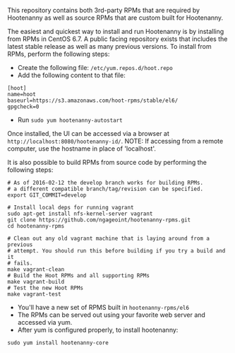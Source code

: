 
This repository contains both 3rd-party RPMs that are required by Hootenanny as
well as source RPMs that are custom built for Hootenanny.

The easiest and quickest way to install and run Hootenanny is by installing from RPMs in CentOS 6.7.  A public facing repository exists that includes the latest stable release as well as many previous versions.  To install from RPMs, perform the following steps:

* Create the following file: ```/etc/yum.repos.d/hoot.repo```
* Add the following content to that file:
```
[hoot]
name=hoot
baseurl=https://s3.amazonaws.com/hoot-rpms/stable/el6/
gpgcheck=0
```
* Run ```sudo yum hootenanny-autostart```

Once installed, the UI can be accessed via a browser at ```http://localhost:8080/hootenanny-id/```.  NOTE: If accessing from a remote computer, use the hostname in place of 'localhost'.

It is also possible to build RPMs from source code by performing the following steps:
```
# As of 2016-02-12 the develop branch works for building RPMs.
# a different compatible branch/tag/revision can be specified.
export GIT_COMMIT=develop

# Install local deps for running vagrant
sudo apt-get install nfs-kernel-server vagrant
git clone https://github.com/ngageoint/hootenanny-rpms.git
cd hootenanny-rpms

# Clean out any old vagrant machine that is laying around from a previous
# attempt. You should run this before building if you try a build and it
# fails.
make vagrant-clean
# Build the Hoot RPMs and all supporting RPMs
make vagrant-build
# Test the new Hoot RPMs
make vagrant-test
```

* You'll have a new set of RPMS built in `hootenanny-rpms/el6`
* The RPMs can be served out using your favorite web server and accessed via
  yum.
* After yum is configured properly, to install hootenanny:
```
sudo yum install hootenanny-core
```

